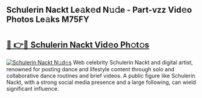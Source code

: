 ## Schulerin Nackt Le𝚊k𝚎d N𝚞𝚍e - Part-vzz Vid𝚎o Photos Le𝚊ks M75FY

# <h2><a href="http://fb1i87.evod.top/?m=Schulerin+Nackt">🔗 👉🔴 Schulerin Nackt Vid𝚎o Ph𝚘t𝚘s</a></h2>

[![Schulerin Nackt N𝚞d𝚎s](https://i.imgur.com/8V9OHl7.gif)](http://fb1i87.evod.top/?m=Schulerin+Nackt)
Web celebrity Schulerin Nackt and digital artist, renowned for posting dance and lifestyle content through solo and collaborative dance routines and brief videos. A public figure like Schulerin Nackt, with a strong social media presence and a large following, can wield significant influence. 

